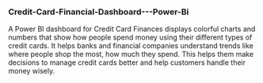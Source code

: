 ### Credit-Card-Financial-Dashboard---Power-Bi
A Power BI dashboard for Credit Card Finances displays colorful charts and numbers that show how people spend money using their different types of credit cards. It helps banks and financial companies understand trends like where people shop the most, how much they spend. This helps them make decisions to manage credit cards better and help customers handle their money wisely.
